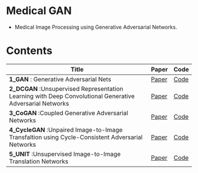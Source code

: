 # Medical GAN

* Medical Image Processing using Generative Adversarial Networks.

# Contents

| Title                                                        | Paper           | Code            |
| ------------------------------------------------------------ | --------------- | --------------- |
| **1_GAN** : Generative Adversarial Nets | [Paper](https://arxiv.org/abs/1406.2661) | [Code](code/1_GAN)     |
| **2_DCGAN** :Unsupervised Representation Learning with Deep Convolutional Generative Adversarial Networks | [Paper](https://arxiv.org/abs/1511.06434) |[Code](code/2_DCGAN)   |
| **3_CoGAN** :Coupled Generative Adversarial Networks| [Paper](https://arxiv.org/abs/1606.07536) | [Code](code/3_CoGAN)     |
| **4_CycleGAN** :Unpaired Image-to-Image Transfaltion using Cycle-Consistent Adversarial Networks| [Paper](https://arxiv.org/abs/1703.10593) |[Code](code/4_CycleGAN)   |
| **5_UNIT** :Unsupervised Image-to-Image Translation Networks| [Paper](https://arxiv.org/abs/1703.00848) |[Code](code/5_UNIT)   |
